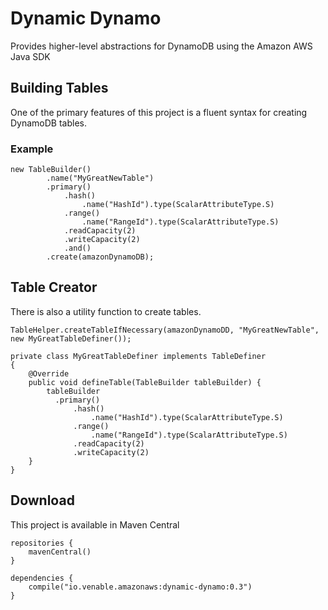 # Dynamic Dynamo
Provides higher-level abstractions for DynamoDB using the Amazon AWS Java SDK

## Building Tables

One of the primary features of this project is a fluent syntax for creating DynamoDB tables.

### Example

```
new TableBuilder()
        .name("MyGreatNewTable")
        .primary()
            .hash()
                .name("HashId").type(ScalarAttributeType.S)
            .range()
                .name("RangeId").type(ScalarAttributeType.S)
            .readCapacity(2)
            .writeCapacity(2)
            .and()
        .create(amazonDynamoDB);
```

## Table Creator

There is also a utility function to create tables.

```
TableHelper.createTableIfNecessary(amazonDynamoDD, "MyGreatNewTable", new MyGreatTableDefiner());

private class MyGreatTableDefiner implements TableDefiner
{
    @Override
    public void defineTable(TableBuilder tableBuilder) {
        tableBuilder
          .primary()
              .hash()
                  .name("HashId").type(ScalarAttributeType.S)
              .range()
                  .name("RangeId").type(ScalarAttributeType.S)
              .readCapacity(2)
              .writeCapacity(2)
    }
}
```

## Download

This project is available in Maven Central

```
repositories {
    mavenCentral()
}

dependencies {
    compile("io.venable.amazonaws:dynamic-dynamo:0.3")
}
```
